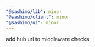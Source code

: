 ```yaml
---
"@sashimo/lib": minor
"@sashimo/client": minor
"@sashimo/ui": minor
---
```


add hub url to middleware checks
